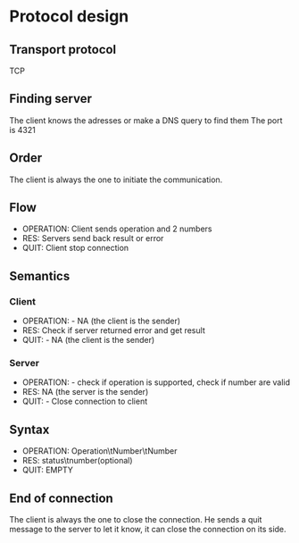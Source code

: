 # Protocol design

## Transport protocol
TCP

## Finding server
The client knows the adresses or make a DNS query to find them
The port is 4321

## Order
The client is always the one to initiate the communication.

## Flow

- OPERATION:  Client sends operation and 2 numbers
- RES:        Servers send back result or error
- QUIT:       Client stop connection 

## Semantics
### Client
- OPERATION:  - NA (the client is the sender)
- RES:        Check if server returned error and get result
- QUIT:       - NA (the client is the sender)

### Server
- OPERATION:  - check if operation is supported, check if number are valid  
- RES:        NA (the server is the sender)  
- QUIT:       - Close connection to client  

## Syntax
- OPERATION: Operation\tNumber\tNumber
- RES: status\tnumber(optional)
- QUIT: EMPTY

## End of connection
The client is always the one to close the connection. He sends a quit message to the server to let it know, it can close the connection on its side.


